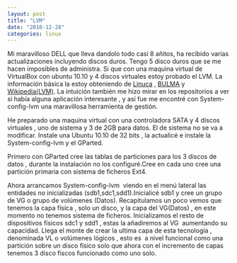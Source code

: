 ```yaml
---
layout: post
title: "LVM"
date: "2010-12-28"
categories: linux
---
```


Mi maravilloso DELL que lleva dandolo todo casi 8 añitos, ha recibido varias actualizaciones incluyendo discos duros. Tengo 5 disco duros que se me hacen imposibles de administra. Si que con una maquina virtual de VirtualBox con ubuntu 10.10 y 4 discos virtuales estoy probado el LVM. La información básica la estoy obteniendo de [Linuca](https://www.linuca.org/body.phtml?nIdNoticia=326) , [BULMA](https://bulma.net/body.phtml?nIdNoticia=1859) y [Wikipedia(LVM)](https://es.wikipedia.org/wiki/Logical_Volume_Manager). La intuición también me hizo mirar en los repositorios a ver si había alguna aplicación interesante , y así fue me encontré con System-config-lvm una maravillosa herramienta de gestión.

He preparado una maquina virtual con una controladora SATA y 4 discos virtuales , uno de sistema y 3 de 2GB para datos. El de sistema no se va a modificar. Instale una Ubuntu 10.10 de 32 bits , la actualicé e instale la System-config-lvm y el GParted.

Primero con GParted cree las tablas de particiones para los 3 discos de datos , durante la instalación no los configuré.Cree en cada uno cree una partición primaria con sistema de ficheros Ext4.

Ahora arrancamos System-config-lvm  viendo en el menú lateral las entidades no inicializadas (sdb1,sdc1,sdd1).Inicialicé sdb1 y cree un grupo de VG o grupo de volúmenes (Datos). Recapitulamos un poco vemos que tenemos la capa física , solo un disco, y la capa del VG(Datos) , en este momento no tenemos sistema de ficheros. Inicializamos el resto de dispositivos físicos sdc1 y sdd1 , estas la añadiremos al VG  aumentando su capacidad. Llega el monte de crear la ultima capa de esta tecnología , denominada VL o volúmenes lógicos , esto es  a nivel funcional como una partición sobre un disco físico solo que ahora con el incremento de capas tenemos 3 disco fiscos funcionado como uno solo.
